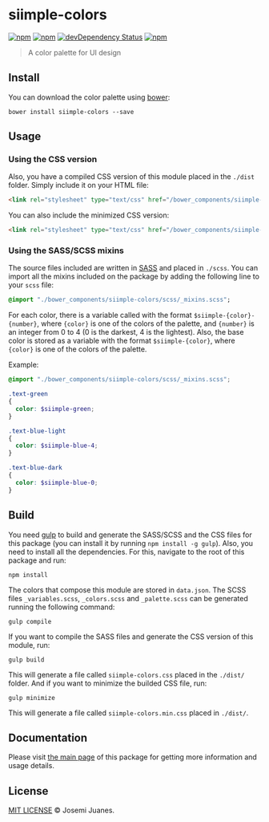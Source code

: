 # siimple-colors

[![npm](https://img.shields.io/npm/v/siimple-colors.svg?style=flat-square)](https://www.npmjs.com/package/siimple-colors)
[![npm](https://img.shields.io/npm/dt/siimple-colors.svg?style=flat-square)](https://www.npmjs.com/package/siimple-colors)
[![devDependency Status](https://david-dm.org/siimple/siimple-colors/dev-status.svg?style=flat-square)](https://david-dm.org/siimple/siimple-colors#info=devDependencies)
[![npm](https://img.shields.io/npm/l/siimple-colors.svg?style=flat-square)](https://github.com/siimpl/siimple-colors)

> A color palette for UI design

## Install

You can download the color palette using [bower](http://bower.io):

```
bower install siimple-colors --save
```

## Usage

### Using the CSS version

Also, you have a compiled CSS version of this module placed in the `./dist` folder. Simply include it on your HTML file:

```html
<link rel="stylesheet" type="text/css" href="/bower_components/siimple-colors/dist/siimple-colors.css">
```

You can also include the minimized CSS version:

```html
<link rel="stylesheet" type="text/css" href="/bower_components/siimple-colors/dist/siimple-colors.min.css">
```

### Using the SASS/SCSS mixins

The source files included are written in [SASS](http://sass-lang.com/) and placed in `./scss`. You can import all the mixins included on the package by adding the following line to your `scss` file:

```sass
@import "./bower_components/siimple-colors/scss/_mixins.scss";
```

For each color, there is a variable called with the format `$siimple-{color}-{number}`, where `{color}` is one of the colors of the palette, and `{number}` is an integer from 0 to 4 (0 is the darkest, 4 is the lightest). Also, the base color is stored as a variable with the format `$siimple-{color}`, where `{color}` is one of the colors of the palette.

Example:

```scss
@import "./bower_components/siimple-colors/scss/_mixins.scss";

.text-green
{
  color: $siimple-green;
}

.text-blue-light
{
  color: $siimple-blue-4;
}

.text-blue-dark
{
  color: $siimple-blue-0;
}
```

## Build

You need [gulp](http://gulpjs.com) to build and generate the SASS/SCSS and the CSS files for this package (you can install it by running `npm install -g gulp`). Also, you need to install all the dependencies. For this, navigate to the root of this package and run:

```
npm install
```

The colors that compose this module are stored in `data.json`. The SCSS files `_variables.scss`, `_colors.scss` and `_palette.scss` can be generated running the following command:

```
gulp compile
```

If you want to compile the SASS files and generate the CSS version of this module, run:

```
gulp build
```

This will generate a file called `siimple-colors.css` placed in the `./dist/` folder. And if you want to minimize the builded CSS file, run:

```
gulp minimize
```

This will generate a file called `siimple-colors.min.css` placed in `./dist/`.

## Documentation

Please visit [the main page](http://siimple.juanes.xyz/colors) of this package for getting more information and usage details.

## License

[MIT LICENSE](./LICENSE) &copy; Josemi Juanes.
